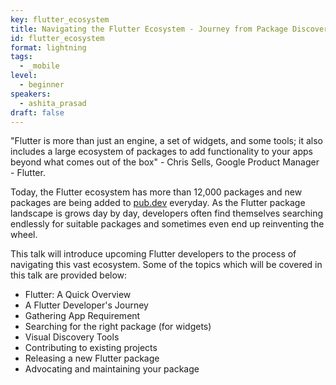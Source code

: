 ```yaml
---
key: flutter_ecosystem
title: Navigating the Flutter Ecosystem - Journey from Package Discovery to Publishing and Beyond
id: flutter_ecosystem
format: lightning
tags:
  - _mobile
level: 
  - beginner
speakers:
  - ashita_prasad
draft: false
---
```


"Flutter is more than just an engine, a set of widgets, and some tools; it also includes a large ecosystem of packages to add functionality to your apps beyond what comes out of the box" - Chris Sells, Google Product Manager - Flutter.

Today, the Flutter ecosystem has more than 12,000 packages and new packages are being added to [pub.dev](https://pub.dev/) everyday. As the Flutter package landscape is grows day by day, developers often find themselves searching endlessly for suitable packages and sometimes even end up reinventing the wheel. 

This talk will introduce upcoming Flutter developers to the process of navigating this vast ecosystem. Some of the topics which will be covered in this talk are provided below:
* Flutter: A Quick Overview
* A Flutter Developer's Journey
* Gathering App Requirement 
* Searching for the right package (for widgets)
* Visual Discovery Tools
* Contributing to existing projects
* Releasing a new Flutter package
* Advocating and maintaining your package


